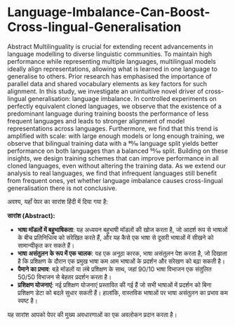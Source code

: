 # Language-Imbalance-Can-Boost-Cross-lingual-Generalisation


Abstract
Multilinguality is crucial for extending recent advancements in language
modelling to diverse linguistic communities. To maintain high performance
while representing multiple languages, multilingual models ideally align
representations, allowing what is learned in one language to generalise
to others. Prior research has emphasised the importance of parallel data
and shared vocabulary elements as key factors for such alignment. In this
study, we investigate an unintuitive novel driver of cross-lingual generalisation: language imbalance. In controlled experiments on perfectly equivalent
cloned languages, we observe that the existence of a predominant language
during training boosts the performance of less frequent languages and
leads to stronger alignment of model representations across languages. Furthermore, we find that this trend is amplified with scale: with large enough
models or long enough training, we observe that bilingual training data
with a 90⁄10 language split yields better performance on both languages than
a balanced 50⁄50 split. Building on these insights, we design training schemes
that can improve performance in all cloned languages, even without altering the training data. As we extend our analysis to real languages, we find
that infrequent languages still benefit from frequent ones, yet whether language imbalance causes cross-lingual generalisation there is not conclusive.


अवश्य, यहाँ पेपर का सारांश हिंदी में दिया गया है:

**सारांश (Abstract):**
- **भाषा मॉडलों में बहुभाषिकता**: यह अध्ययन बहुभाषी मॉडलों की खोज करता है, जो आदर्श रूप से भाषाओं के बीच प्रतिनिधित्व को संरेखित करते हैं, और यह कैसे एक भाषा से दूसरी भाषाओं में सीखने को सामान्यीकृत कर सकते हैं।
- **भाषा असंतुलन के रूप में एक चालक**: यह एक अनूठा कारक, भाषा असंतुलन पेश करता है, जो दिखाता है कि प्रशिक्षण के दौरान एक प्रमुख भाषा कम आम भाषाओं के प्रदर्शन और संरेखण को बढ़ा सकती है।
- **पैमाने का प्रभाव**: बड़े मॉडलों या लंबे प्रशिक्षण के साथ, जहां 90/10 भाषा विभाजन एक संतुलित 50/50 विभाजन से बेहतर प्रदर्शन करता है।
- **प्रशिक्षण योजनाएं**: नई प्रशिक्षण योजनाएं प्रस्तावित की गई हैं जो सभी भाषाओं में प्रदर्शन को बिना प्रशिक्षण डेटा को बदले सुधार सकती हैं। हालांकि, वास्तविक भाषाओं पर भाषा असंतुलन का प्रभाव कम स्पष्ट है।

यह सारांश आपको पेपर की मुख्य अवधारणाओं का एक अवलोकन प्रदान करता है।
